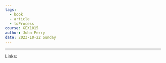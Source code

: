 ```yaml
---
tags:
  - book
  - article
  - toProcess
course: GEX1015
author: John Perry
date: 2023-10-22 Sunday
---
```



---
Links:
